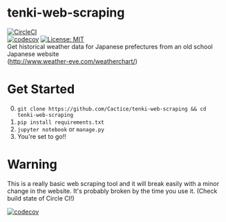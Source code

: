 # tenki-web-scraping
[![CircleCI](https://circleci.com/gh/Cactice/tenki-web-scraping.svg?style=svg)](https://circleci.com/gh/Cactice/tenki-web-scraping)<br>
[![codecov](https://codecov.io/gh/Cactice/tenki-web-scraping/branch/master/graph/badge.svg)](https://codecov.io/gh/Cactice/tenki-web-scraping)
[![License: MIT](https://img.shields.io/badge/License-MIT-yellow.svg)](https://opensource.org/licenses/MIT)
<br>
Get historical weather data for Japanese prefectures from an old school Japanese website<br>
(http://www.weather-eye.com/weatherchart/)



# Get Started
0. `git clone https://github.com/Cactice/tenki-web-scraping && cd tenki-web-scraping`
1. `pip install requirements.txt`
2. `jupyter notebook` or `manage.py`
3. You're set to go!!

# Warning
This is a really basic web scraping tool and it will break easily with a minor change in the website.
It's probably broken by the time you use it. (Check build state of Circle CI!)

[![codecov](https://codecov.io/gh/Cactice/tenki-web-scraping/branch/master/graphs/sunburst.svg)](https://codecov.io/gh/Cactice/tenki-web-scraping)
